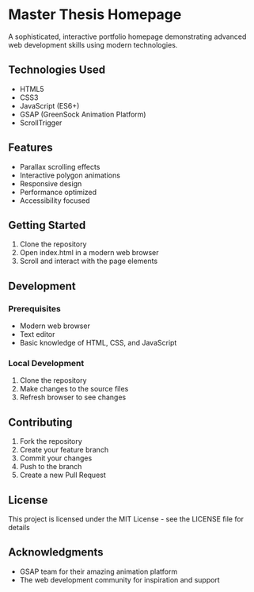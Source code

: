 # Master Thesis Homepage

A sophisticated, interactive portfolio homepage demonstrating advanced web development skills using modern technologies.

## Technologies Used

- HTML5
- CSS3
- JavaScript (ES6+)
- GSAP (GreenSock Animation Platform)
- ScrollTrigger

## Features

- Parallax scrolling effects
- Interactive polygon animations
- Responsive design
- Performance optimized
- Accessibility focused

## Getting Started

1. Clone the repository
2. Open index.html in a modern web browser
3. Scroll and interact with the page elements

## Development

### Prerequisites

- Modern web browser
- Text editor
- Basic knowledge of HTML, CSS, and JavaScript

### Local Development

1. Clone the repository
2. Make changes to the source files
3. Refresh browser to see changes

## Contributing

1. Fork the repository
2. Create your feature branch
3. Commit your changes
4. Push to the branch
5. Create a new Pull Request

## License

This project is licensed under the MIT License - see the LICENSE file for details

## Acknowledgments

- GSAP team for their amazing animation platform
- The web development community for inspiration and support